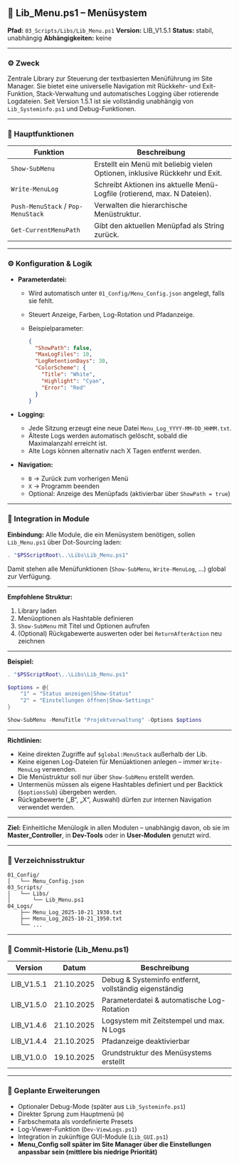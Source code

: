## 🧩 Lib_Menu.ps1 – Menüsystem

**Pfad:** `03_Scripts/Libs/Lib_Menu.ps1`
**Version:** LIB_V1.5.1
**Status:** stabil, unabhängig
**Abhängigkeiten:** keine

---

### ⚙️ Zweck

Zentrale Library zur Steuerung der textbasierten Menüführung im Site Manager.
Sie bietet eine universelle Navigation mit Rückkehr- und Exit-Funktion, Stack-Verwaltung
und automatisches Logging über rotierende Logdateien.
Seit Version 1.5.1 ist sie vollständig unabhängig von `Lib_Systeminfo.ps1` und Debug-Funktionen.

---

### 🔧 Hauptfunktionen

| Funktion                           | Beschreibung                                                                 |
| ---------------------------------- | ---------------------------------------------------------------------------- |
| `Show-SubMenu`                     | Erstellt ein Menü mit beliebig vielen Optionen, inklusive Rückkehr und Exit. |
| `Write-MenuLog`                    | Schreibt Aktionen ins aktuelle Menü-Logfile (rotierend, max. N Dateien).     |
| `Push-MenuStack` / `Pop-MenuStack` | Verwalten die hierarchische Menüstruktur.                                    |
| `Get-CurrentMenuPath`              | Gibt den aktuellen Menüpfad als String zurück.                               |

---

### ⚙️ Konfiguration & Logik

* **Parameterdatei:**

  * Wird automatisch unter `01_Config/Menu_Config.json` angelegt, falls sie fehlt.
  * Steuert Anzeige, Farben, Log-Rotation und Pfadanzeige.
  * Beispielparameter:

    ```json
    {
      "ShowPath": false,
      "MaxLogFiles": 10,
      "LogRetentionDays": 30,
      "ColorScheme": {
        "Title": "White",
        "Highlight": "Cyan",
        "Error": "Red"
      }
    }
    ```

* **Logging:**

  * Jede Sitzung erzeugt eine neue Datei `Menu_Log_YYYY-MM-DD_HHMM.txt`.
  * Älteste Logs werden automatisch gelöscht, sobald die Maximalanzahl erreicht ist.
  * Alte Logs können alternativ nach X Tagen entfernt werden.

* **Navigation:**

  * `B` → Zurück zum vorherigen Menü
  * `X` → Programm beenden
  * Optional: Anzeige des Menüpfads (aktivierbar über `ShowPath = true`)

---

### 🧩 Integration in Module

**Einbindung:**
Alle Module, die ein Menüsystem benötigen, sollen `Lib_Menu.ps1` über Dot-Sourcing laden:

```powershell
. "$PSScriptRoot\..\Libs\Lib_Menu.ps1"
```

Damit stehen alle Menüfunktionen (`Show-SubMenu`, `Write-MenuLog`, …) global zur Verfügung.

---

**Empfohlene Struktur:**

1. Library laden
2. Menüoptionen als Hashtable definieren
3. `Show-SubMenu` mit Titel und Optionen aufrufen
4. (Optional) Rückgabewerte auswerten oder bei `ReturnAfterAction` neu zeichnen

---

**Beispiel:**

```powershell
. "$PSScriptRoot\..\Libs\Lib_Menu.ps1"

$options = @{
    "1" = "Status anzeigen|Show-Status"
    "2" = "Einstellungen öffnen|Show-Settings"
}

Show-SubMenu -MenuTitle "Projektverwaltung" -Options $options
```

---

**Richtlinien:**

* Keine direkten Zugriffe auf `$global:MenuStack` außerhalb der Lib.
* Keine eigenen Log-Dateien für Menüaktionen anlegen – immer `Write-MenuLog` verwenden.
* Die Menüstruktur soll nur über `Show-SubMenu` erstellt werden.
* Untermenüs müssen als eigene Hashtables definiert und per Backtick (`$optionsSub`) übergeben werden.
* Rückgabewerte („B“, „X“, Auswahl) dürfen zur internen Navigation verwendet werden.

---

**Ziel:**
Einheitliche Menülogik in allen Modulen – unabhängig davon,
ob sie im **Master_Controller**, in **Dev-Tools** oder in **User-Modulen** genutzt wird.

---

### 📁 Verzeichnisstruktur

```
01_Config/
│   └── Menu_Config.json
03_Scripts/
│   └── Libs/
│       └── Lib_Menu.ps1
04_Logs/
    ├── Menu_Log_2025-10-21_1930.txt
    ├── Menu_Log_2025-10-21_1950.txt
    └── ...
```

---

### 🔄 Commit-Historie (Lib_Menu.ps1)

| Version    | Datum      | Beschreibung                                          |
| ---------- | ---------- | ----------------------------------------------------- |
| LIB_V1.5.1 | 21.10.2025 | Debug & Systeminfo entfernt, vollständig eigenständig |
| LIB_V1.5.0 | 21.10.2025 | Parameterdatei & automatische Log-Rotation            |
| LIB_V1.4.6 | 21.10.2025 | Logsystem mit Zeitstempel und max. N Logs             |
| LIB_V1.4.4 | 21.10.2025 | Pfadanzeige deaktivierbar                             |
| LIB_V1.0.0 | 19.10.2025 | Grundstruktur des Menüsystems erstellt                |

---

### 🧭 Geplante Erweiterungen

* Optionaler Debug-Mode (später aus `Lib_Systeminfo.ps1`)
* Direkter Sprung zum Hauptmenü (`H`)
* Farbschemata als vordefinierte Presets
* Log-Viewer-Funktion (`Dev-ViewLogs.ps1`)
* Integration in zukünftige GUI-Module (`Lib_GUI.ps1`)
* **Menu_Config soll später im Site Manager über die Einstellungen anpassbar sein (mittlere bis niedrige Priorität)**
